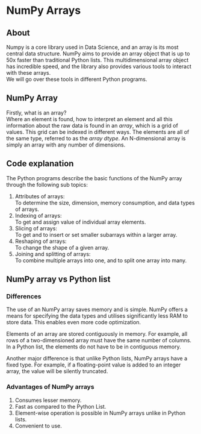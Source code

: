 # **NumPy Arrays**

## About
Numpy is a core library used in Data Science, and an array is its most central data structure. NumPy aims to provide an array object that is up to 50x faster than traditional Python lists. This multidimensional array object has incredible speed, and the library also provides various tools to interact with these arrays. <br/>
We will go over these tools in different Python programs.
## NumPy Array
Firstly, what is an array? </br> 
Where an element is found, how to interpret an element and all this information about the raw data is found in an *array*, which is a grid of values. 
This grid can be indexed in different ways. The elements are all of the same type, referred to as the *array dtype*.
An N-dimensional array is simply an array with any number of dimensions.
## Code explanation
The Python programs describe the basic functions of the NumPy array through the following sub topics:

1. Attributes of arrays: <br/>
To determine the size, dimension, memory consumption, and data types of arrays.
2. Indexing of arrays:<br/> To get and assign value of individual array elements.
3. Slicing of arrays:<br/> To get and to insert or set smaller subarrays within a larger array.
4. Reshaping of arrays:<br/> To change the shape of a given array.
5. Joining and splitting of arrays:<br/>To combine multiple arrays into one, and to split one array into many.

## NumPy array vs Python list
### Differences

The use of an NumPy array saves memory and is simple. NumPy offers a means for specifying the data types and utilises significantly less RAM to store data. This enables even more code optimization.

Elements of an array are stored contiguously in memory. For example, all rows of a two-dimensioned array must have the same number of columns. In a Python list, the elements do not have to be in contiguous memory.

Another major difference is that unlike Python lists, NumPy arrays have a fixed type. For example, if a floating-point value is added to an integer array, the value will be silently truncated.

### Advantages of NumPy arrays
1. Consumes lesser memory.
2. Fast as compared to the Python List.
3. Element-wise operation is possible in NumPy arrays unlike in Python lists.
3. Convenient to use.



